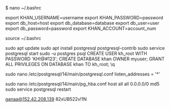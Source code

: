 $ nano ~/.bashrc

export KHAN_USERNAME=username
export KHAN_PASSWORD=password
export db_host=host
export db_database=database
export db_user=user
export db_password=password
export KHAN_ACCOUNT=account_num

source ~/.bashrc


sudo apt update
sudo apt install postgresql postgresql-contrib
sudo service postgresql start
sudo -u postgres psql
CREATE USER kh_root WITH PASSWORD 'KH!@#123';
CREATE DATABASE khan OWNER myuser;
GRANT ALL PRIVILEGES ON DATABASE khan TO kh_root;
\q

sudo nano /etc/postgresql/14/main/postgresql.conf
listen_addresses = '*'

sudo nano /etc/postgresql/14/main/pg_hba.conf
host    all             all             0.0.0.0/0               md5
sudo service postgresql restart

ganaa@152.42.208.139
82xUB522v!1N